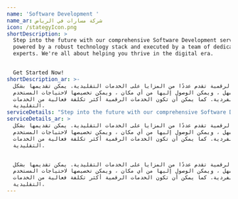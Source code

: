 ```yaml
---
name: 'Software Development '
name_ar: شركة مسارات في الرياض
icon: /stategyIcon.png
shortDescription: >
  Step into the future with our comprehensive Software Development services,
  powered by a robust technology stack and executed by a team of dedicated
  experts. We're all about helping you thrive in the digital era.


  Get Started Now!
shortDescription_ar: >-
  الخدمات الرقمية تقدم عددًا من المزايا على الخدمات التقليدية. يمكن تقديمها بشكل
  أسرع وأسهل ، ويمكن الوصول إليها من أي مكان ، ويمكن تخصيصها لاحتياجات المستخدم
  الفردية. كما يمكن أن تكون الخدمات الرقمية أكثر تكلفة فعالية من الخدمات
  التقليدية.
serviceDetails: "Step into the future with our comprehensive Software Development services, powered by a robust technology stack and executed by a team of dedicated experts. We're all about helping you thrive in the digital era.\n\n> Get Started Now!\n\n## What We Offer - Our Solutions\n\nBackend: We build solid foundations for your digital applications using top-tier backend technologies such as Python with Django, Java with Spring, and Ruby on Rails.\n\n\nFrontend: Get engaging, user-friendly applications with our expertise in leading frontend technologies, including ReactJS and Angular.\n\n\nCloud: We facilitate seamless, scalable, and secure operations with our extensive experience in popular cloud platforms such as Amazon Web Services, Microsoft Azure, and Google Cloud Platform.\n\n\nMobile: Enhance your reach and accessibility with mobile applications built on React Native, designed for both Android and iOS platforms.\n\n\nAI: Unleash the power of Artificial Intelligence in your operations. We employ AI technologies like Python, Tensor Flow, Keras, PyTorch, Sklearn, OpenCV, and Gensim.\n\n\n### &#x20;                                              \_Book a FREE Consultation!\n\n## Why Your Business Needs Software Development Services\n\nStepping into the digital era with custom software can redefine your business landscape, offering several benefits:\n\n\nDigital Transformation: Switch to digital platforms for higher efficiency and better customer experiences.\n\n\nCustomization: With our services, get software that's tailored to your unique needs, providing an exact fit.\n\nScalability: Our custom software can adapt and grow with your business, eliminating the limitations of standard solutions.\n\nCompetitive Edge: Stand out in the digital race with our innovative software development services.\n\n\nEfficiency & Productivity: Boost your business efficiency and productivity by automating tasks and streamlining processes.\n\nInvesting in software development isn't just about getting a product; it's about creating a tool designed to propel your business forward.\n\n## Why Choose Our Software Development Services?\n\n\nUnleash Innovation: Our advanced technology stack enables us to create unique, customized software solutions, unlocking new possibilities for your business.\n\n\nEnsure Seamless Operations: With our extensive experience in Backend, Frontend, Cloud, and Mobile technologies, we ensure a smooth, cohesive digital experience.\n\n\nEmpower with AI: Leverage the power of AI to boost efficiency, predict outcomes, and make informed strategic decisions.\n\n\nReliable Support: Our dedicated team of experts are always available to provide support and guidance, helping you navigate the digital landscape with ease.\n\n\nFuture-Proof Your Business: By embracing advanced technologies, you set your business on a path of continuous growth and adaptability in the ever-changing digital era.\n\n### &#xA;                                                Book a Discovery Call! \n\n## Get Started with Masarat Digital\n\nReady to bring your vision to life with our top-tier software development services? Get in touch with us today. Let's transform the future together.\n\n\n\n\n>                                                                                           Contact Us Now!\n\n### Frequently Asked Questions\n\n### &#xA;Q: How experienced is your software development team?\_\n\nA: Our team comprises seasoned professionals with extensive experience in all the technologies we employ.\n\n### Q: What industries do you cater to?\_\n\nA: We offer our software development services to a wide range of industries, from healthcare to HR and supply chain management.\n\n### &#xA;Q: What is the typical timeline for a software development project?\_\n\nA: The timeline depends on the complexity of the project. We provide a detailed timeline after understanding your specific requirements.\n\n### &#xA;Q: Do you provide ongoing support and updates?\_\n\nA: Yes, we provide continuous support and regular updates to ensure the software remains up-to-date and efficient.\n\n### &#xA;Q: How secure are your software development processes?\_\n\nA: Security is a top priority in our software development process. We employ the latest security measures to ensure your data and applications are safe.\n\n\n### Q: How customizable are your software solutions?\_\n\nA: Our software solutions are highly customizable. We tailor our services to meet your unique business needs.\n\n### &#xA;Q: Do you provide training on how to use the software?\_\n\nA: Yes, we provide comprehensive training to ensure you can effectively use and manage the software.\n\n\nQ: Do you have experience in AI-based software development?\_\n------------------------------------------------------------\n\nA: Yes, we have significant experience in AI-based software development and have created AI-driven software solutions for various industries.\n\n### Q: What type of software applications can you develop?\_\n\nA: We can develop a wide range of applications, including web, mobile, and cloud applications.\n\n### &#xA;Q: Can I see examples of your previous software development projects?\_\n\nA: Absolutely. We'd be happy to share our portfolio with you. Please \\[contact us]\\(#) for more details.\n\n\n\n\n"
serviceDetails_ar: >
  الخدمات الرقمية تقدم عددًا من المزايا على الخدمات التقليدية. يمكن تقديمها بشكل
  أسرع وأسهل ، ويمكن الوصول إليها من أي مكان ، ويمكن تخصيصها لاحتياجات المستخدم
  الفردية. كما يمكن أن تكون الخدمات الرقمية أكثر تكلفة فعالية من الخدمات
  التقليدية.


  الخدمات الرقمية تقدم عددًا من المزايا على الخدمات التقليدية. يمكن تقديمها بشكل
  أسرع وأسهل ، ويمكن الوصول إليها من أي مكان ، ويمكن تخصيصها لاحتياجات المستخدم
  الفردية. كما يمكن أن تكون الخدمات الرقمية أكثر تكلفة فعالية من الخدمات
  التقليدية.
---
```


